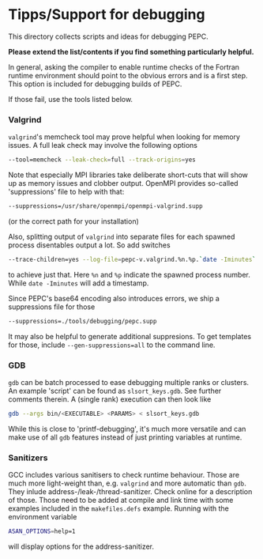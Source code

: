 # Tipps/Support for debugging

This directory collects scripts and ideas for debugging PEPC.

**Please extend the list/contents if you find something particularly helpful.**

In general, asking the compiler to enable runtime checks of the Fortran runtime
environment should point to the obvious errors and is a first step. This option
is included for debugging builds of PEPC.

If those fail, use the tools listed below.

### Valgrind

`valgrind`'s memcheck tool may prove helpful when looking for memory issues. A
full leak check may involve the following options
```sh
--tool=memcheck --leak-check=full --track-origins=yes
```
Note that especially MPI libraries take deliberate short-cuts that will show up
as memory issues and clobber output. OpenMPI provides so-called 'suppressions'
file to help with that:
```sh
--suppressions=/usr/share/openmpi/openmpi-valgrind.supp
```
(or the correct path for your installation)

Also, splitting output of `valgrind` into separate files for each spawned
process disentables output a lot. So add switches
```sh
--trace-children=yes --log-file=pepc-v.valgrind.%n.%p.`date -Iminutes`
```
to achieve just that. Here `%n` and `%p` indicate the spawned process number.
While `date -Iminutes` will add a timestamp.

Since PEPC's base64 encoding also introduces errors, we ship a suppressions file
for those
```sh
--suppressions=./tools/debugging/pepc.supp
```
It may also be helpful to generate additional suppresions. To get templates for
those, include `--gen-suppressions=all` to the command line.


### GDB

`gdb` can be batch processed to ease debugging multiple ranks or clusters. An
example 'script' can be found as `slsort_keys.gdb`. See further comments
therein. A (single rank) execution can then look like
```sh
gdb --args bin/<EXECUTABLE> <PARAMS> < slsort_keys.gdb
```
While this is close to 'printf-debugging', it's much more versatile and can make
use of all `gdb` features instead of just printing variables at runtime.


### Sanitizers

GCC includes various sanitisers to check runtime behaviour. Those are much more
light-weight than, e.g. `valgrind` and more automatic than `gdb`. They inlude
address-/leak-/thread-sanitizer. Check online for a description of those. Those
need to be added at compile and link time with some examples included in the
`makefiles.defs` example. Running with the environment variable
```sh
ASAN_OPTIONS=help=1
```
will display options for the address-sanitizer.

<!-- vim: set ts=4 sw=4 tw=80 et :-->
